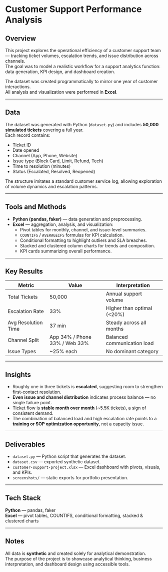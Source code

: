 # Customer Support Performance Analysis

## Overview
This project explores the operational efficiency of a customer support team — tracking ticket volumes, escalation trends, and issue distribution across channels.  
The goal was to model a realistic workflow for a support analytics function: data generation, KPI design, and dashboard creation.

The dataset was created programmatically to mirror one year of customer interactions.  
All analysis and visualization were performed in **Excel**.

---

## Data
The dataset was generated with Python (`dataset.py`) and includes **50,000 simulated tickets** covering a full year.  
Each record contains:
- Ticket ID  
- Date opened  
- Channel (App, Phone, Website)  
- Issue type (Block Card, Limit, Refund, Tech)  
- Time to resolution (minutes)  
- Status (Escalated, Resolved, Reopened)

The structure imitates a standard customer service log, allowing exploration of volume dynamics and escalation patterns.

---

## Tools and Methods
- **Python (pandas, faker)** — data generation and preprocessing.  
- **Excel** — aggregation, analysis, and visualization:
  - Pivot tables for monthly, channel, and issue-level summaries.  
  - `COUNTIFS` / `AVERAGEIFS` formulas for KPI calculation.  
  - Conditional formatting to highlight outliers and SLA breaches.  
  - Stacked and clustered column charts for trends and composition.  
  - KPI cards summarizing overall performance.

---

## Key Results
| Metric | Value | Interpretation |
|--------|--------|----------------|
| Total Tickets | 50,000 | Annual support volume |
| Escalation Rate | 33% | Higher than optimal (<20%) |
| Avg Resolution Time | 37 min | Steady across all months |
| Channel Split | App 34% / Phone 33% / Web 33% | Balanced communication load |
| Issue Types | ~25% each | No dominant category |

---

## Insights
- Roughly one in three tickets is **escalated**, suggesting room to strengthen first-contact resolution.  
- **Even issue and channel distribution** indicates process balance — no single failure point.  
- Ticket flow is **stable month over month** (~5.5K tickets), a sign of consistent demand.  
- The combination of balanced load and high escalation rate points to a **training or SOP optimization opportunity**, not a capacity issue.

---

## Deliverables
- `dataset.py` — Python script that generates the dataset.  
- `dataset.csv` — exported synthetic dataset.  
- `customer-support-project.xlsx` — Excel dashboard with pivots, visuals, and KPIs.  
- `screenshots/` — static exports for portfolio presentation.

---

## Tech Stack
**Python** — pandas, faker  
**Excel** — pivot tables, COUNTIFS, conditional formatting, stacked & clustered charts  

---

## Notes
All data is **synthetic** and created solely for analytical demonstration.  
The purpose of the project is to showcase analytical thinking, business interpretation, and dashboard design using accessible tools.
